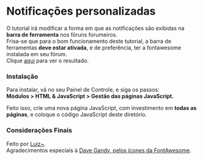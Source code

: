 # Notificações personalizadas

O tutorial irá modificar a forma em que as notificações são exibidas na **barra de ferramenta** nos fóruns forumeiros.  
Frisa-se que para o bom funcionamento deste tutorial, a barra de ferramentas **deve estar ativada**, e de preferência, ter a fontawesome instalada em seu fórum.  
Clique [aqui](http://i.imgur.com/kguNXTx.png) para ver o resultado.


### Instalação

Para instalar, vá no seu Painel de Controle, e siga os passos:  
**Módulos > HTML & JavaScript > Gestão das páginas JavaScript.**

Feito isso, crie uma nova página JavaScript, com investimento em **todas as páginas**, e coloque o código JavaScript deste diretório.  


### Considerações Finais

Feito por [Luiz~](http://ajuda.forumeiros.com/u60563).  
Agradecimentos especiais à [Dave Gandy, pelos ícones da FontAwesome](http://fontawesome.io/).
